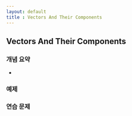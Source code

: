 ```yaml
---
layout: default
title : Vectors And Their Components
---
```


## Vectors And Their Components

### 개념 요약

- 

### 예제



### 연습 문제